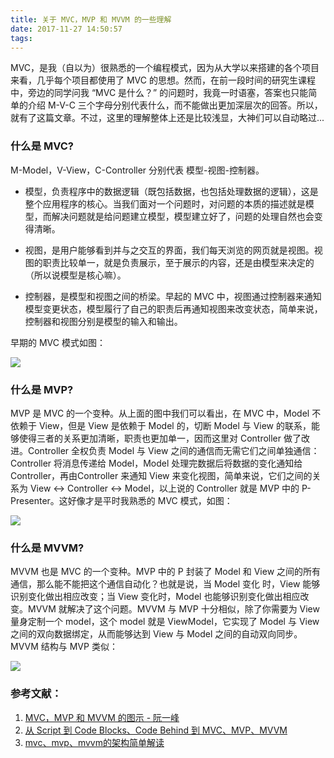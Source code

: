 ```yaml
---
title: 关于 MVC，MVP 和 MVVM 的一些理解
date: 2017-11-27 14:50:57
tags:
---
```


MVC，是我（自以为）很熟悉的一个编程模式，因为从大学以来搭建的各个项目来看，几乎每个项目都使用了 MVC 的思想。然而，在前一段时间的研究生课程中，旁边的同学问我 “MVC 是什么？” 的问题时，我竟一时语塞，答案也只能简单的介绍 M-V-C 三个字母分别代表什么，而不能做出更加深层次的回答。所以，就有了这篇文章。不过，这里的理解整体上还是比较浅显，大神们可以自动略过...

### 什么是 MVC?

M-Model，V-View，C-Controller 分别代表 模型-视图-控制器。

- 模型，负责程序中的数据逻辑（既包括数据，也包括处理数据的逻辑），这是整个应用程序的核心。当我们面对一个问题时，对问题的本质的描述就是模型，而解决问题就是给问题建立模型，模型建立好了，问题的处理自然也会变得清晰。

- 视图，是用户能够看到并与之交互的界面，我们每天浏览的网页就是视图。视图的职责比较单一，就是负责展示，至于展示的内容，还是由模型来决定的（所以说模型是核心嘛）。

- 控制器，是模型和视图之间的桥梁。早起的 MVC 中，视图通过控制器来通知模型变更状态，模型履行了自己的职责后再通知视图来改变状态，简单来说，控制器和视图分别是模型的输入和输出。

早期的 MVC 模式如图：

![](http://www.ruanyifeng.com/blogimg/asset/2015/bg2015020105.png)

### 什么是 MVP?

MVP 是 MVC 的一个变种。从上面的图中我们可以看出，在 MVC 中，Model 不依赖于 View，但是 View 是依赖于 Model 的，切断 Model 与 View 的联系，能够使得三者的关系更加清晰，职责也更加单一，因而这里对 Controller 做了改进。Controller 全权负责 Model 与 View 之间的通信而无需它们之间单独通信：Controller 将消息传递给 Model，Model 处理完数据后将数据的变化通知给 Controller，再由Controller 来通知 View 来变化视图，简单来说，它们之间的关系为  View <-> Controller <-> Model，以上说的 Controller 就是 MVP 中的 P-Presenter。这好像才是平时我熟悉的 MVC 模式，如图：

![](http://www.ruanyifeng.com/blogimg/asset/2015/bg2015020109.png)

### 什么是 MVVM?

MVVM 也是 MVC 的一个变种。MVP 中的 P 封装了 Model 和 View 之间的所有通信，那么能不能把这个通信自动化？也就是说，当 Model 变化 时，View 能够识别变化做出相应改变；当 View 变化时，Model 也能够识别变化做出相应改变。MVVM 就解决了这个问题。MVVM 与 MVP 十分相似，除了你需要为 View 量身定制一个 model，这个 model 就是 ViewModel，它实现了 Model 与 View 之间的双向数据绑定，从而能够达到 View 与 Model 之间的自动双向同步。MVVM 结构与 MVP 类似：

![](http://www.ruanyifeng.com/blogimg/asset/2015/bg2015020110.png)


### 参考文献：
1. [MVC，MVP 和 MVVM 的图示 - 阮一峰](http://www.ruanyifeng.com/blog/2015/02/mvcmvp_mvvm.html)
2. [从 Script 到 Code Blocks、Code Behind 到 MVC、MVP、MVVM](http://www.cnblogs.com/indream/p/3602348.html)
3. [mvc、mvp、mvvm的架构简单解读](https://zhuanlan.zhihu.com/p/26287306)